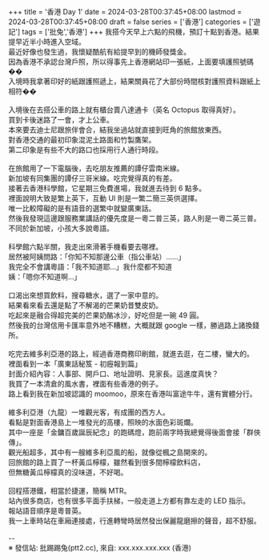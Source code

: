 +++
title = '香港 Day 1'
date = 2024-03-28T00:37:45+08:00
lastmod = 2024-03-28T00:37:45+08:00
draft = false
series = ['香港']
categories = ['遊記']
tags = ['批兔','香港']
+++
我搭今天早上六點的飛機，預訂十點到香港。結果提早近半小時進入空域。<br>
最近好像也發生過，我懷疑酷航有給提早到的機師發獎金。<br>
因為香港不承認台灣戶照，所以得事先上香港網站印一張紙，上面要填護照號碼��<br>
入境時我拿著印好的紙跟護照遞上，結果關員花了大部份時間核對護照資料跟紙上相符��<br>
<br>
入境後在去搭公車的路上就有櫃台賣八達通卡（英名 Octopus 取得真好）。<br>
買到卡後迷路了一會，才上公車。<br>
本來要去迪士尼跟旅伴會合，結我坐過站就直接到旺角的旅館放東西。<br>
對香港交通的最初印象混泥土路面和竹製鷹架。<br>
第二印象是有些不大的路口也採用行人通行時段。<br>
<br>
在旅館用了一下電腦後，去吃朋友推薦的譚仔雲南米線。<br>
新加坡有同集團的譚仔三哥米線。吃完覺得真的有差。<br>
接著去香港科學館，它星期三免費進場，我就進去待到 6 點多。<br>
裡面說明大致是繁上英下，互動 UI 則是一繁二簡三英供選擇。<br>
唯一比較障礙的是有語音的選繁中就變廣東話。<br>
然後我發現這邊跟服務業講話的優先度是一粵二普三英，路人則是一粵二英三普。<br>
不同於新加坡，小孩大多說粵語。<br>
<br>
科學館六點半關，我走出來滑著手機看要去哪裡。<br>
居然被阿姨問路：「你知不知那邊公車（指公車站）……」<br>
我完全不會講粵語：「我不知道耶…」我什麼都不知道<br>
姨：「嗯你不知道啊…」<br>
<br>
口渴出來想買飲料，搜尋糖水，選了一家中意的。<br>
結果看來看去還是點了不解渴的芒果奶昔雙皮奶。<br>
吃起來是融合得超完美的芒果奶酪冰沙，好吃但是一碗 49 圓。<br>
然後我的台灣信用卡匯率意外地不糟糕，大概就跟 google 一樣，勝過路上諸換錢所。<br>
<br>
吃完去維多利亞港的路上，經過香港商務印刷館，就進去逛，在二樓，蠻大的。<br>
裡面看到一本「廣東話秘笈 - 初癧報到篇」<br>
封面介紹內容：人事部、開戶口、地址證明、見家長。這進度真快？<br>
我買了一本清倉的風水書，裡面有些香港的例子。<br>
路上看到我在新加坡認識的 moomoo，原來在香港叫富途牛牛，還有實體分行。<br>
<br>
維多利亞港（九龍）一堆觀光客，有成團的西方人。<br>
看點是對面香港島上一堆發光的高樓，照映的水面色彩斑爛。<br>
其中一座是「金鏞百歲誕辰紀念」的跑碼燈，跑前兩字時我總覺得後面會接「群俠傳」。<br>
觀光船超多，其中有一艘維多利亞風的船，就像從楓之島開來的。<br>
回旅館的路上買了一杯黃瓜檸檬，雖然看到很多間檸檬飲料店，<br>
但無糖黃瓜檸檬真的沒味道，不好喝。<br>
<br>
回程搭港鐵，相當於捷運，簡稱 MTR。<br>
站內很多商店，也有很多平面手扶梯，一般走道上方都有靠左走的 LED 指示。<br>
報站語音順序是粵普英。<br>
我一上車時站在車廂連接處，行進轉彎時居然發出保麗龍磨擦的聲音，超不舒服。<br>
<br>
--<br>
※ 發信站: 批踢踢兔(ptt2.cc), 來自: xxx.xxx.xxx.xxx (香港)<br>
